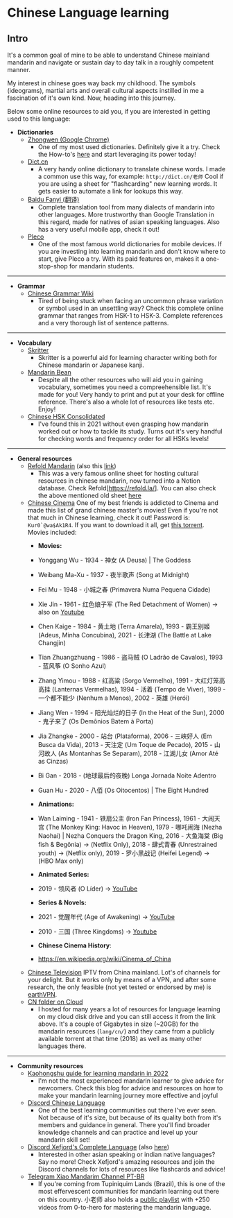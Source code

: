 # Chinese Language learning

## Intro

It's a common goal of mine to be able to understand Chinese mainland mandarin and 
navigate or sustain day to day talk in a roughly competent manner. 

My interest in chinese goes way back my childhood. The symbols (ideograms), martial arts and 
overall cultural aspects instilled in me a fascination of it's own kind. Now, heading into 
this journey.

Below some online resources to aid you, if you are interested in getting used to this language:

* **Dictionaries**
    - [Zhongwen (Google Chrome)](https://chrome.google.com/webstore/detail/zhongwen-chinese-english/kkmlkkjojmombglmlpbpapmhcaljjkde)
        - One of my most used dictionaries. Definitely give it a try. Check the How-to's [here](https://zhongwen-chrome.blogspot.com/) and start leveraging its power today!
    - [Dict.cn](https://dict.cn/)
        - A very handy online dictionary to translate chinese words. I made a common use this way, for example: ```http://dict.cn/老师```
        Cool if you are using a sheet for "flashcarding" new learning words. It gets easier to automate a link for lookups this way.
    - [Baidu Fanyi (翻译)](https://fanyi.baidu.com/)
        - Complete translation tool from many dialects of mandarin into other languages. More trustworthy than Google Translation in this regard, made for natives of asian speaking languages. Also has a very useful mobile app, check it out!
    - [Pleco](https://www.pleco.com/)
        - One of the most famous world dictionaries for mobile devices. If you are investing into learning mandarin and don't know where to start, give Pleco a try. With its paid features on, makes it a one-stop-shop for mandarin students.
----

* **Grammar**
    - [Chinese Grammar Wiki](https://resources.allsetlearning.com/chinese/grammar/)
        - Tired of being stuck when facing an uncommon phrase variation or symbol used in an unsettling way? Check this complete online grammar that ranges from HSK-1 to HSK-3. Complete references and a very thorough list of sentence patterns.  
----

* **Vocabulary**
    - [Skritter](https://skritter.com/demo)
        - Skritter is a powerful aid for learning character writing both for Chinese mandarin or Japanese kanji.
    - [Mandarin Bean](https://mandarinbean.com/new-hsk-vocabulary/)
        - Despite all the other resources who will aid you in gaining vocabulary, sometimes you need a compreehensible list. It's made for you! Very handy to print and put at your desk for offline reference. There's also a whole lot of resources like tests etc. Enjoy! 
    - [Chinese HSK Consolidated](https://docs.google.com/spreadsheets/d/1-BppwKJzK1swKgGw94jTB0GGB2vfr8tPdh0sTW7wi9Y/edit?usp=sharing)
        - I've found this in 2021 without even grasping how mandarin worked out or how to tackle its study. Turns out it's very handful for checking words and frequency order for all HSKs levels!
----

* **General resources**
    - [Refold Mandarin](https://refold.link/mandarinNotion) (also this [link](https://zenith-raincoat-5cf.notion.site/Refold-Mandarin-Resources-d54bfade358b4d0a88b5600acb99582b))
        -   This was a very famous online sheet for hosting cultural resources in chinese mandarin, now turned into a Notion database. Check Refold[https://refold.la/]. You can also check the above mentioned old sheet [here](https://docs.google.com/spreadsheets/d/1mq3sfslUsC9WlPM7pJN5A7hOFdVqpEFBbiU8-fgmRUw/edit?usp=sharing)
    - [Chinese Cinema](https://disk.yandex.ru/d/E_IM5MYJ4SG_sw) One of my best friends is addicted to Cinema and made this list of grand chinese master's movies! Even if you're not that much in Chinese learning, check it out! Password is: ```Kur0`@wa$Ak1R4```. If you want to download it all, get [this torrent](https://drive.google.com/file/d/1hfnpu2mGB5lgZFL30JJqwJSV063CE64y/view?usp=share_link). Movies included:
        - **Movies:**
        - Yonggang Wu - 1934 - 神女 (A Deusa) | The Goddess
        - Weibang Ma-Xu - 1937 - 夜半歌声 (Song at Midnight)
        - Fei Mu - 1948 - 小城之春 (Primavera Numa Pequena Cidade)
        - Xie Jin - 1961 - 红色娘子军 (The Red Detachment of Women) -> also on [Youtube](https://www.youtube.com/watch?v=EenkAGNXBBQ&ab_channel=F%C3%A1bioCardoso) 
        - Chen Kaige - 1984 - 黄土地 (Terra Amarela), 1993 - 霸王别姬 (Adeus, Minha Concubina), 2021 - 长津湖 (The Battle at Lake Changjin)
        - Tian Zhuangzhuang - 1986 - 盗马贼 (O Ladrão de Cavalos), 1993 - 蓝风筝 (O Sonho Azul)
        - Zhang Yimou - 1988 - 红高粱 (Sorgo Vermelho), 1991 - 大红灯笼高高挂 (Lanternas Vermelhas), 1994 - 活着 (Tempo de Viver), 1999 - 一个都不能少 (Nenhum a Menos), 2002 - 英雄 (Herói)
        - Jiang Wen - 1994 - 阳光灿烂的日子 (In the Heat of the Sun), 2000 - 鬼子来了 (Os Demônios Batem à Porta)
        - Jia Zhangke - 2000 - 站台 (Plataforma), 2006 - 三峡好人 (Em Busca da Vida), 2013 - 天注定 (Um Toque de Pecado), 2015 - 山河故人 (As Montanhas Se Separam), 2018 - 江湖儿女 (Amor Até as Cinzas)
        - Bi Gan - 2018 - (地球最后的夜晚) Longa Jornada Noite Adentro
        - Guan Hu - 2020 - 八佰 (Os Oitocentos) | The Eight Hundred
        
        - **Animations:**
        - Wan Laiming - 1941 - 铁扇公主 (Iron Fan Princess), 1961 - 大闹天宫 (The Monkey King: Havoc in Heaven), 1979 - 哪吒闹海 (Nezha Naohai) | Nezha Conquers the Dragon King, 2016 - 大鱼海棠 (Big fish & Begônia) -> (Netflix Only), 2018 - 肆式青春 (Unrestrained youth) -> (Netflix only), 2019 - 罗小黑战记 (Heifei Legend) -> (HBO Max only)
        - **Animated Series:**
        - 2019 - 领风者 (O Líder) -> [YouTube](https://www.youtube.com/playlist?list=PLvL3Puo5nv9smd8eeyOQaHBPCkTEYMJIr)
        - **Series & Novels:**
        - 2021 - 觉醒年代 (Age of Awakening) -> [YouTube](https://www.youtube.com/watch?v=cI8mKJmDUYs&list=PLGdeVB4h7_6SwFRrSukO4OU2dmYyOa7Gk)
        - 2010 - 三国 (Three Kingdoms) -> [Youtube](https://www.youtube.com/playlist?list=PL33A390995E9A7F00)
        - **Chinese Cinema History**:
        - https://en.wikipedia.org/wiki/Cinema_of_China
    - [Chinese Television](https://github.com/nullniverse/iptv-cn) IPTV from China mainland. Lot's of channels for your delight. But it works only by means of a VPN, and after some research, the only feasible (not yet tested or endorsed by me) is [earthVPN](https://www.earthvpn.com).
    - [CN folder on Cloud](https://disk.yandex.ru/d/-VPtFWfldMlAKw)
        - I hosted for many years a lot of resources for language learning on my cloud disk drive and you can still access it from the link above. It's a couple of Gigabytes in size (~20GB) for the mandarin resources (```lang/cn/```) and they came from a publicly available torrent at that time (2018) as well as many other languages there. 

----

* **Community resources**
    - [Kaohongshu guide for learning mandarin in 2022](https://kaohongshu.blog/2022/01/13/learn-mandarin-chinese-resources-part-1/)
        - I'm not the most experienced mandarin learner to give advice for newcomers. Check this blog for advice and resources on how to make your mandarin learning journey more effective and joyful
    - [Discord Chinese Language](https://discord.gg/chineselanguage)
        - One of the best learning communities out there I've ever seen. Not because of it's size, but because of its quality both from it's members and guidance in general. There you'll find broader knowledge channels and can practice and level up your mandarin skill set!
    - [Discord Xefjord's Complete Language](https://discord.gg/PfzZqBUw) (also [here](https://xefjord.wixsite.com/xefscompletelangs))
        - Interested in other asian speaking or indian native languages? Say no more! Check Xefjord's amazing resources and join the Discord channels for lots of resources like flashcards and advice!
    - [Telegram Xiao Mandarim Channel PT-BR](https://t.me/mandarim)
        - If you're coming from Tupiniquim Lands (Brazil), this is one of the most effervescent communities for mandarin learning out there on this country. 小老师 also holds a [public playlist](https://www.youtube.com/playlist?list=PLSA_5IcZ3282g5B1luYSP6IxPaLigxErG) with +250 videos from 0-to-hero for mastering the mandarin language. 

